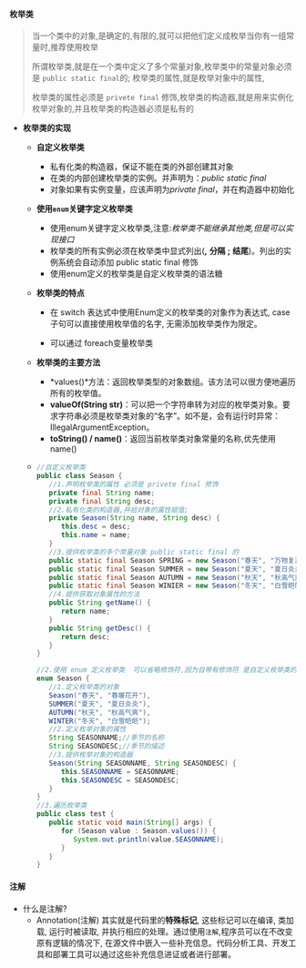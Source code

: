 



#### 枚举类

> 当一个类中的对象,是确定的,有限的,就可以把他们定义成枚举当你有一组常量时,推荐使用枚举
>
> 所谓枚举类,就是在一个类中定义了多个常量对象,枚举类中的常量对象必须是 `public static final`的; 枚举类的属性,就是枚举对象中的属性,
>
> 枚举类的属性必须是 `privete final` 修饰,枚举类的构造器,就是用来实例化枚举对象的,并且枚举类的构造器必须是私有的

- **枚举类的实现**

  - **自定义枚举类**

    - 私有化类的构造器，保证不能在类的外部创建其对象
    - 在类的内部创建枚举类的实例。并声明为：*public static final* 
    - 对象如果有实例变量，应该声明为*private final*，并在构造器中初始化

  - **使用`enum`关键字定义枚举类**

    - 使用enum关键字定义枚举类,注意:*枚举类不能继承其他类,但是可以实现接口*
    - 枚举类的所有实例必须在枚举类中显式列出(**,** **分隔** **;** **结尾**)。列出的实例系统会自动添加 public static final 修饰
    - 使用enum定义的枚举类是自定义枚举类的语法糖

  - **枚举类的特点**

    - 在 switch 表达式中使用Enum定义的枚举类的对象作为表达式, case 子句可以直接使用枚举值的名字, 无需添加枚举类作为限定。

    - 可以通过 foreach变量枚举类

  - **枚举类的主要方法**

    - *values()*方法：返回枚举类型的对象数组。该方法可以很方便地遍历所有的枚举值。
    - **valueOf(String str)**：可以把一个字符串转为对应的枚举类对象。要求字符串必须是枚举类对象的“名字”。如不是，会有运行时异常：IllegalArgumentException。
    - **toString() / name()**：返回当前枚举类对象常量的名称,优先使用name()

  - ```java
    //自定义枚举类
    public class Season {
       //1.声明枚举类的属性 必须是 privete final 修饰
       private final String name;
       private final String desc;
       //2.私有化类的构造器,并给对象的属性赋值;
       private Season(String name, String desc) {
          this.desc = desc;
          this.name = name;
       }
       //3.提供枚举类的多个常量对象 public static final 的
       public static final Season SPRING = new Season("春天", "万物复苏");
       public static final Season SUMMER = new Season("夏天", "夏日炎炎");
       public static final Season AUTUMN = new Season("秋天", "秋高气爽");
       public static final Season WINIER = new Season("冬天", "白雪皑皑");
       //4.提供获取对象属性的方法
       public String getName() {
          return name;
       }
       public String getDesc() {
          return desc;
       }
    }
    
    //2.使用 enum 定义枚举类  可以省略修饰符,因为自带有修饰符 是自定义枚举类的语法糖
    enum Season {
       //1.定义枚举类的对象   
       Season("春天", "春暖花开"),
       SUMMER("夏天", "夏日炎炎"),
       AUTUMN("秋天", "秋高气爽"),
       WINTER("冬天", "白雪皑皑");
       //2.定义枚举对象的属性
       String SEASONNAME;//季节的名称
       String SEASONDESC;//季节的描述
       //3.提供枚举对象的构造器
       Season(String SEASONNAME, String SEASONDESC) {
          this.SEASONNAME = SEASONNAME;	
          this.SEASONDESC = SEASONDESC;
       }
    }
    //3.遍历枚举类
    public class test {
       public static void main(String[] args) {
          for (Season value : Season.values()) {
             System.out.println(value.SEASONNAME);
          }
       }
    }
    
    ```

    

#### 注解

- 什么是注解?
  - Annotation(注解) 其实就是代码里的**特殊标记**, 这些标记可以在编译, 类加载, 运行时被读取, 并执行相应的处理。通过使用`注解`,程序员可以在不改变原有逻辑的情况下, 在源文件中嵌入一些补充信息。代码分析工具、开发工具和部署工具可以通过这些补充信息进证或者进行部署。

